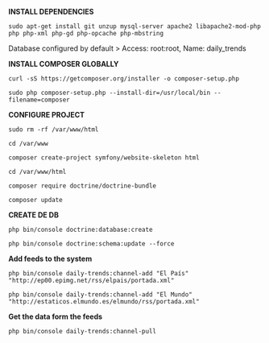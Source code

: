 **INSTALL DEPENDENCIES**

`sudo apt-get install git unzup mysql-server apache2 libapache2-mod-php php php-xml php-gd php-opcache php-mbstring`

Database configured by default > Access: root:root, Name: daily_trends

**INSTALL COMPOSER GLOBALLY**

`curl -sS https://getcomposer.org/installer -o composer-setup.php`

`sudo php composer-setup.php --install-dir=/usr/local/bin --filename=composer`

**CONFIGURE PROJECT**

`sudo rm -rf /var/www/html`

`cd /var/www`

`composer create-project symfony/website-skeleton html`

`cd /var/www/html`

`composer require doctrine/doctrine-bundle`

`composer update`


**CREATE DE DB**

`php bin/console doctrine:database:create`

`php bin/console doctrine:schema:update --force`

**Add feeds to the system**

`php bin/console daily-trends:channel-add "El País" "http://ep00.epimg.net/rss/elpais/portada.xml"`

`php bin/console daily-trends:channel-add "El Mundo" "http://estaticos.elmundo.es/elmundo/rss/portada.xml"`

**Get the data form the feeds**

`php bin/console daily-trends:channel-pull`